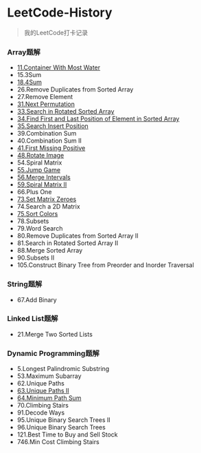 # LeetCode-History
> 我的LeetCode打卡记录

### Array题解
* [11.Container With Most Water](https://www.sangyx.cn/archives/825)
* 15.3Sum
* [18.4Sum](https://www.sangyx.cn/archives/836)
* 26.Remove Duplicates from Sorted Array
* 27.Remove Element
* [31.Next Permutation](https://www.sangyx.cn/archives/913)
* [33.Search in Rotated Sorted Array](https://www.sangyx.cn/archives/947)
* [34.Find First and Last Position of Element in Sorted Array](https://www.sangyx.cn/archives/951)
* [35.Search Insert Position](https://www.sangyx.cn/archives/823)
* 39.Combination Sum
* 40.Combination Sum II
* [41.First Missing Positive](https://www.sangyx.cn/archives/840)
* [48.Rotate Image](https://www.sangyx.cn/archives/954)
* 54.Spiral Matrix
* [55.Jump Game](https://www.sangyx.cn/archives/871)
* [56.Merge Intervals](https://www.sangyx.cn/archives/957)
* [59.Spiral Matrix II](https://www.sangyx.cn/archives/876)
* 66.Plus One
* [73.Set Matrix Zeroes](https://www.sangyx.cn/archives/960)
* 74.Search a 2D Matrix
* [75.Sort Colors](https://www.sangyx.cn/archives/1001)
* 78.Subsets
* 79.Word Search
* 80.Remove Duplicates from Sorted Array II
* 81.Search in Rotated Sorted Array II
* 88.Merge Sorted Array
* 90.Subsets II
* 105.Construct Binary Tree from Preorder and Inorder Traversal

### String题解
* 67.Add Binary

### Linked List题解
* 21.Merge Two Sorted Lists

### Dynamic Programming题解
* 5.Longest Palindromic Substring
* 53.Maximum Subarray
* 62.Unique Paths
* [63.Unique Paths II](https://www.sangyx.cn/archives/878)
* [64.Minimum Path Sum](https://www.sangyx.cn/archives/884)
* 70.Climbing Stairs
* 91.Decode Ways
* 95.Unique Binary Search Trees II
* 96.Unique Binary Search Trees
* 121.Best Time to Buy and Sell Stock
* 746.Min Cost Climbing Stairs